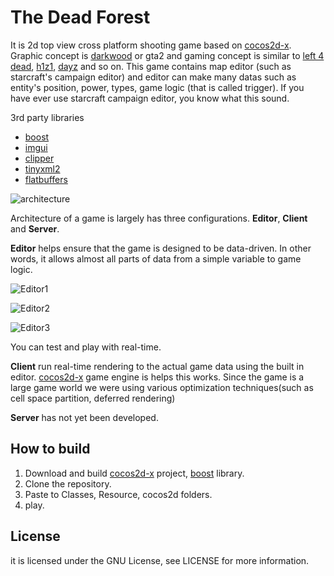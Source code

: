 The Dead Forest
=====

It is 2d top view cross platform shooting game based on [cocos2d-x](http://cocos2d-x.org).
Graphic concept is [darkwood](http://store.steampowered.com/app/274520/) or gta2 and gaming concept is similar to [left 4 dead](http://store.steampowered.com/agecheck/app/550/), [h1z1](http://store.steampowered.com/app/295110/), [dayz](http://store.steampowered.com/agecheck/app/221100/) and so on. This game contains map editor (such as starcraft's campaign editor) and editor can make many datas such as entity's position, power, types, game logic (that is called trigger). If you have ever use starcraft campaign editor, you know what this sound.


3rd party libraries
- [boost](http://boost.org)
- [imgui](https://github.com/ocornut/imgui)
- [clipper](http://www.angusj.com/delphi/clipper.php)
- [tinyxml2](http://www.grinninglizard.com/tinyxml2/)
- [flatbuffers](https://google.github.io/flatbuffers/)

![architecture](http://i.imgur.com/1ZDGMvw.png)

Architecture of a game is largely has three configurations. **Editor**, **Client** and **Server**.

**Editor** helps ensure that the game is designed to be data-driven. In other words, it allows almost all parts of data from a simple variable to game logic.

![Editor1](http://i.imgur.com/T0qvX9g.png)

![Editor2](http://i.imgur.com/oLbEKhg.png)

![Editor3](http://i.imgur.com/LRVqhhA.png)

You can test and play with real-time.

**Client** run real-time rendering to the actual game data using the built in editor. [cocos2d-x](http://cocos2d-x.org) game engine is helps this works. Since the game is a large game world we were using various optimization techniques(such as cell space partition, deferred rendering)

**Server** has not yet been developed.

How to build
-------

1. Download and build [cocos2d-x](http://cocos2d-x.org) project, [boost](http://boost.org) library.
2. Clone the repository.
3. Paste to Classes, Resource, cocos2d folders.
4. play.


License
-------
it is licensed under the GNU License, see LICENSE for more information.


